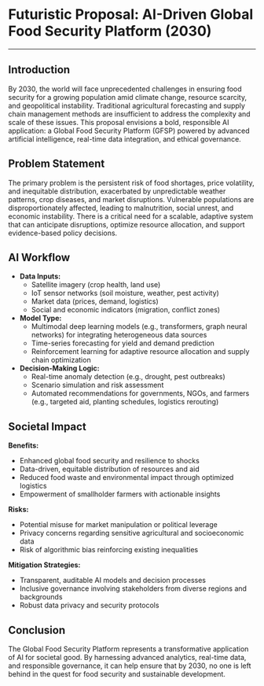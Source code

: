 # Futuristic Proposal: AI-Driven Global Food Security Platform (2030)

---

## Introduction

By 2030, the world will face unprecedented challenges in ensuring food security for a growing population amid climate change, resource scarcity, and geopolitical instability. Traditional agricultural forecasting and supply chain management methods are insufficient to address the complexity and scale of these issues. This proposal envisions a bold, responsible AI application: a Global Food Security Platform (GFSP) powered by advanced artificial intelligence, real-time data integration, and ethical governance.

## Problem Statement

The primary problem is the persistent risk of food shortages, price volatility, and inequitable distribution, exacerbated by unpredictable weather patterns, crop diseases, and market disruptions. Vulnerable populations are disproportionately affected, leading to malnutrition, social unrest, and economic instability. There is a critical need for a scalable, adaptive system that can anticipate disruptions, optimize resource allocation, and support evidence-based policy decisions.

## AI Workflow

- **Data Inputs:**
  - Satellite imagery (crop health, land use)
  - IoT sensor networks (soil moisture, weather, pest activity)
  - Market data (prices, demand, logistics)
  - Social and economic indicators (migration, conflict zones)
- **Model Type:**
  - Multimodal deep learning models (e.g., transformers, graph neural networks) for integrating heterogeneous data sources
  - Time-series forecasting for yield and demand prediction
  - Reinforcement learning for adaptive resource allocation and supply chain optimization
- **Decision-Making Logic:**
  - Real-time anomaly detection (e.g., drought, pest outbreaks)
  - Scenario simulation and risk assessment
  - Automated recommendations for governments, NGOs, and farmers (e.g., targeted aid, planting schedules, logistics rerouting)

## Societal Impact

**Benefits:**
- Enhanced global food security and resilience to shocks
- Data-driven, equitable distribution of resources and aid
- Reduced food waste and environmental impact through optimized logistics
- Empowerment of smallholder farmers with actionable insights

**Risks:**
- Potential misuse for market manipulation or political leverage
- Privacy concerns regarding sensitive agricultural and socioeconomic data
- Risk of algorithmic bias reinforcing existing inequalities

**Mitigation Strategies:**
- Transparent, auditable AI models and decision processes
- Inclusive governance involving stakeholders from diverse regions and backgrounds
- Robust data privacy and security protocols

## Conclusion

The Global Food Security Platform represents a transformative application of AI for societal good. By harnessing advanced analytics, real-time data, and responsible governance, it can help ensure that by 2030, no one is left behind in the quest for food security and sustainable development.
